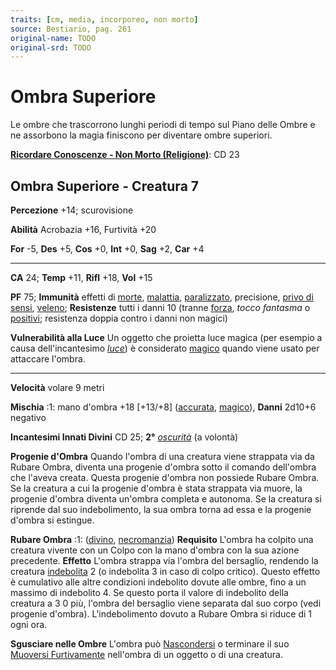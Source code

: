 ```yaml
---
traits: [cm, media, incorporeo, non morto]
source: Bestiario, pag. 261
original-name: TODO
original-srd: TODO
---
```


# Ombra Superiore

Le ombre che trascorrono lunghi periodi di tempo sul Piano delle Ombre e ne
assorbono la magia finiscono per diventare ombre superiori.

**[Ricordare Conoscenze - Non Morto (Religione)](/azioni/abilita/ricordare-conoscenze)**:
CD 23

## Ombra Superiore - Creatura 7

**Percezione** +14; scurovisione

**Abilità** Acrobazia +16, Furtività +20

**For** -5, **Des** +5, **Cos** +0, **Int** +0, **Sag** +2, **Car** +4

---

**CA** 24; **Temp** +11, **Rifl** +18, **Vol** +15

**PF** 75; **Immunità** effetti di [morte](/tratti/morte),
[malattia](/tratti/malattia), [paralizzato](/condizioni/paralizzato),
precisione, [privo di sensi](/condizioni/privo-di-sensi),
[veleno](/tratti/veleno); **Resistenze** tutti i danni 10 (tranne
[forza](/tratti/forza), _tocco fantasma_ o [positivi](/tratti/positivo);
resistenza doppia contro i danni non magici)

**Vulnerabilità alla Luce** Un oggetto che proietta luce magica (per esempio a
causa dell'incantesimo _[luce](/incantesimi/luce)_) è considerato
[magico](/tratti/magico) quando viene usato per attaccare l'ombra.

---

**Velocità** volare 9 metri

**Mischia** :1: mano d'ombra +18 \[+13/+8] ([accurata](/tratti/accurata),
[magico](/tratti/magico)), **Danni** 2d10+6 negativo

**Incantesimi Innati Divini** CD 25; **2°** _[oscurità](/incantesimi/oscurita)_
(a volontà)

**Progenie d'Ombra** Quando l'ombra di una creatura viene strappata via da
Rubare Ombra, diventa una progenie d'ombra sotto il comando dell'ombra che
l'aveva creata. Questa progenie d'ombra non possiede Rubare Ombra. Se la
creatura a cui la progenie d'ombra è stata strappata via muore, la progenie
d'ombra diventa un'ombra completa e autonoma. Se la creatura si riprende dal suo
indebolimento, la sua ombra torna ad essa e la progenie d'ombra si estingue.

**Rubare Ombra** :1: ([divino](/tratti/divino),
[necromanzia](/tratti/necromanzia)) **Requisito** L'ombra ha colpito una
creatura vivente con un Colpo con la mano d'ombra con la sua azione precedente.
**Effetto** L'ombra strappa via l'ombra del bersaglio, rendendo la creatura
[indebolita](/condizioni/indebolito) 2 (o indebolita 3 in caso di colpo
critico). Questo effetto è cumulativo alle altre condizioni indebolito dovute
alle ombre, fino a un massimo di indebolito 4. Se questo porta il valore di
indebolito della creatura a 3 0 più, l'ombra del bersaglio viene separata dal
suo corpo (vedi progenie d'ombra). L'indebolimento dovuto a Rubare Ombra si
riduce di 1 ogni ora.

**Sgusciare nelle Ombre** L'ombra può [Nascondersi](/azioni/abilita/nascondersi)
o terminare il suo
[Muoversi Furtivamente](/azioni/abilita/muoversi-furtivamente) nell'ombra di un
oggetto o di una creatura.

